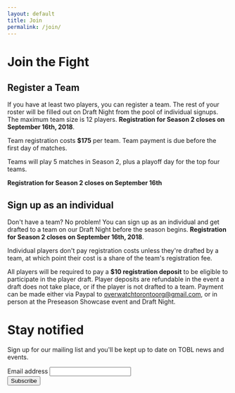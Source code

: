 ```yaml
---
layout: default
title: Join
permalink: /join/
---
```


<div class="container">
  
  <div class="row justify-content-center page-section-no-line">
    <div class="col-12 col-md-10 col-xl-8">
      <h1 class="text-center">Join the Fight</h1>
    </div>
  </div>
  
  <div class="row justify-content-center page-section-no-line">
    <div class="col-12 col-md-10 col-xl-8">
      <h2>Register a Team</h2>
      <p>If you have at least two players, you can register a team. The rest of your roster will be filled out on Draft Night from the pool of individual signups. The maximum team size is 12 players. <strong>Registration for Season 2 closes on September 16th, 2018</strong>.</p>
      <p>Team registration costs <strong>$175</strong> per team. Team payment is due before the first day of matches.</p>
      <p>Teams will play 5 matches in Season 2, plus a playoff day for the top four teams.</p>
      <p><strong>Registration for Season 2 closes on September 16th</strong></p>
    </div>
  </div>
  
  <div class="row justify-content-center page-section-no-line">
    <div class="col-12 col-md-10 col-xl-8">
      <h2>Sign up as an individual</h2>
      <p>Don't have a team? No problem! You can sign up as an individual and get drafted to a team on our Draft Night before the season begins. <strong>Registration for Season 2 closes on September 16th, 2018</strong>.</p>
      <p>Individual players don't pay registration costs unless they're drafted by a team, at which point their cost is a share of the team's registration fee.</p>
	    <p>All players will be required to pay a <strong>$10 registration deposit</strong> to be eligible to participate in the player draft. Player deposits are refundable in the event a draft does not take place, or if the player is not drafted to a team. Payment can be made either via Paypal to <a href="mailto:overwatchtorontoorg@gmail.com">overwatchtorontoorg@gmail.com</a>, or in person at the Preseason Showcase event and Draft Night.</p>
    </div>
  </div>
  
  <div class="row justify-content-center">
    <div class="col-10 col-md-8 col-lg-6">
      <div class="mailing-list-panel" style="margin-bottom: 3.6em;">
        <h1>Stay notified</h1>
        <p>Sign up for our mailing list and you'll be kept up to date on TOBL news and events.</p>
        <!-- Begin MailChimp Signup Form -->
        <style type="text/css">
	  #mc_embed_signup{/*background:#fff; clear:left; font:14px Helvetica,Arial,sans-serif;*/ width:100%;}
        </style>
        <div id="mc_embed_signup">
          <form action="https://overwatchtoronto.us17.list-manage.com/subscribe/post?u=8b3de13b281e00b24f345f7e5&amp;id=96eab85b72" method="post" id="mc-embedded-subscribe-form" name="mc-embedded-subscribe-form" class="validate" target="_blank" novalidate>
            <div id="mc_embed_signup_scroll" class="mx-auto">
	      <div class="form-group">
	        <label for="mce-EMAIL" class="mailing-list-label">Email address</label>
	        <input type="email" value="" name="EMAIL" class="email form-control" id="mce-EMAIL" required>
              </div>
              <!-- real people should not fill this in and expect good things - do not remove this or risk form bot signups-->
              <div style="position: absolute; left: -5000px;" aria-hidden="true"><input type="text" name="b_8b3de13b281e00b24f345f7e5_96eab85b72" tabindex="-1" value=""></div>
              <div class="form-group">
		<div class="clear">
	          <input type="submit" value="Subscribe" name="subscribe" id="mc-embedded-subscribe" class="button btn btn-block">
		</div>
              </div>
	    </div>
          </form>
        </div>
<!--End mc_embed_signup-->
      </div>
    </div>
  </div>
  
</div>
